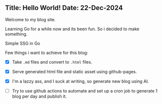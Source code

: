 Title: Hello World!
Date: 22-Dec-2024
---
Welcome to my blog site.

Learning Go for a while now and its been fun. So i decided to make something.

Simple SSG in Go 

Few things i want to achieve for this blog:

- [x] Take `.md` files and convert to `.html` files.

- [x] Serve generated html file and static asset using github-pages.

- [x] I'm a lazzy ass, and I suck at writing, so generate new blog using AI.

- [ ] Try to use github actions to automate and set up a cron job to generate 1 blog per day and publish it.